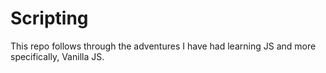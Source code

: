 # Scripting

This repo follows through the adventures I have had learning JS and more specifically, Vanilla JS. 
